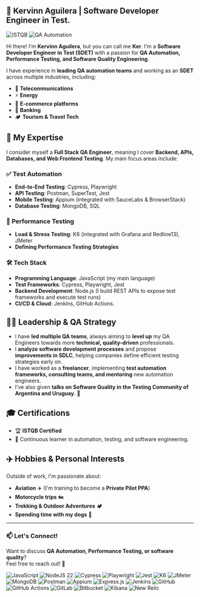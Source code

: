 ## 🚀 Kervinn Aguilera | Software Developer Engineer in Test.

![ISTQB](https://img.shields.io/badge/ISTQB%20Certified-Quality%20Engineering-blue?style=for-the-badge) ![QA Automation](https://img.shields.io/badge/QA%20Automation-Expert-blue?style=for-the-badge&logo=JavaScript) 

Hi there! I'm **Kervinn Aguilera**, but you can call me **Ker**. I'm a **Software Developer Engineer in Test (SDET)** with a passion for **QA Automation, Performance Testing, and Software Quality Engineering**.

I have experience in **leading QA automation teams** and working as an **SDET** across multiple industries, including:
- 📡 **Telecommunications**
- ⚡ **Energy**
- 🛒 **E-commerce platforms**
- 🏦 **Banking**
- 🏕 **Tourism & Travel Tech**

## 🎯 My Expertise
I consider myself a **Full Stack QA Engineer**, meaning I cover **Backend, APIs, Databases, and Web Frontend Testing**. My main focus areas include:

### ✅ **Test Automation**
- **End-to-End Testing**: Cypress, Playwright
- **API Testing**: Postman, SuperTest, Jest
- **Mobile Testing**: Appium (integrated with SauceLabs & BrowserStack)
- **Database Testing**: MongoDB, SQL

### 🚀 **Performance Testing**
- **Load & Stress Testing**: K6 (integrated with Grafana and Redline13), JMeter
- **Defining Performance Testing Strategies**

### 🛠 **Tech Stack**
- **Programming Language**: JavaScript (my main language)
- **Test Frameworks**: Cypress, Playwright, Jest
- **Backend Development**: Node.js (I build REST APIs to expose test frameworks and execute test runs)
- **CI/CD & Cloud**: Jenkins, GitHub Actions.

## 👨‍🏫 **Leadership & QA Strategy**
- I have **led multiple QA teams**, always aiming to **level up** my QA Engineers towards more **technical, quality-driven** professionals.
- I **analyze software development processes** and propose **improvements in SDLC**, helping companies define efficient testing strategies early on.
- I have worked as a **freelancer**, implementing **test automation frameworks, consulting teams, and mentoring** new automation engineers.
- I've also given **talks on Software Quality in the Testing Community of Argentina and Uruguay**. 🎤

## 🎓 **Certifications**
- 🏆 **ISTQB Certified**
- 🎯 Continuous learner in automation, testing, and software engineering.

## ✈️ **Hobbies & Personal Interests**
Outside of work, I'm passionate about:
- **Aviation** ✈️ (I'm training to become a **Private Pilot PPA**)
- **Motorcycle trips** 🏍️
- **Trekking & Outdoor Adventures** 🏕️
- **Spending time with my dogs** 🐶

---

### 📫 **Let's Connect!**
Want to discuss **QA Automation, Performance Testing, or software quality**?  
Feel free to reach out! 🚀

![JavaScript](https://img.shields.io/badge/JavaScript-F7DF1E?style=for-the-badge&logo=javascript&logoColor=black) ![NodeJS 22](https://img.shields.io/badge/node.js|22-6DA55F?style=for-the-badge&logo=node.js&logoColor=white) ![Cypress](https://img.shields.io/badge/Cypress-17202C?style=for-the-badge&logo=cypress&logoColor=white) ![Playwright](https://img.shields.io/badge/Playwright-2EAD33?style=for-the-badge&logo=playwright&logoColor=white) ![Jest](https://img.shields.io/badge/Jest-C21325?style=for-the-badge&logo=jest&logoColor=white) ![K6](https://img.shields.io/badge/K6-005571?style=for-the-badge&logo=Grafana&logoColor=white) ![JMeter](https://img.shields.io/badge/JMeter-A82730?style=for-the-badge&logo=apache&logoColor=white) ![MongoDB](https://img.shields.io/badge/MongoDB-47A248?style=for-the-badge&logo=mongodb&logoColor=white) ![Postman](https://img.shields.io/badge/Postman-FD602F?style=for-the-badge&logo=postman&logoColor=white) ![Appium](https://img.shields.io/badge/Appium-9146FF?style=for-the-badge&logo=appium&logoColor=white) ![Express.js](https://img.shields.io/badge/express.js-%23404d59.svg?style=for-the-badge&logo=express&logoColor=%2361DAFB) ![Jenkins](https://img.shields.io/badge/Jenkins-D24939?style=for-the-badge&logo=jenkins&logoColor=white) ![GitHub](https://img.shields.io/badge/GitHub-181717?style=for-the-badge&logo=github&logoColor=white) ![GitHub Actions](https://img.shields.io/badge/GitHub%20Actions-2088FF?style=for-the-badge&logo=github-actions&logoColor=white) ![GitLab](https://img.shields.io/badge/GitLab-FCA121?style=for-the-badge&logo=gitlab&logoColor=white) ![Bitbucket](https://img.shields.io/badge/Bitbucket-0052CC?style=for-the-badge&logo=bitbucket&logoColor=white) ![Kibana](https://img.shields.io/badge/Kibana-005571?style=for-the-badge&logo=kibana&logoColor=white) ![New Relic](https://img.shields.io/badge/New%20Relic-008C99?style=for-the-badge&logo=newrelic&logoColor=white)